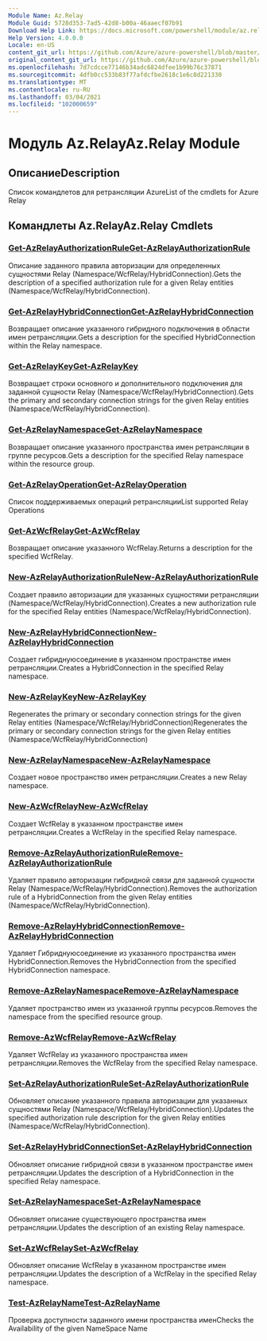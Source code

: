 ```yaml
---
Module Name: Az.Relay
Module Guid: 5728d353-7ad5-42d8-b00a-46aaecf07b91
Download Help Link: https://docs.microsoft.com/powershell/module/az.relay
Help Version: 4.0.0.0
Locale: en-US
content_git_url: https://github.com/Azure/azure-powershell/blob/master/src/Relay/Relay/help/Az.Relay.md
original_content_git_url: https://github.com/Azure/azure-powershell/blob/master/src/Relay/Relay/help/Az.Relay.md
ms.openlocfilehash: 7d7cdcce77146b34adc6824dfee1b99b76c37871
ms.sourcegitcommit: 4dfb0cc533b83f77afdcfbe2618c1e6c8d221330
ms.translationtype: MT
ms.contentlocale: ru-RU
ms.lasthandoff: 03/04/2021
ms.locfileid: "102000659"
---
```

# <span data-ttu-id="88117-101">Модуль Az.Relay</span><span class="sxs-lookup"><span data-stu-id="88117-101">Az.Relay Module</span></span>
## <span data-ttu-id="88117-102">Описание</span><span class="sxs-lookup"><span data-stu-id="88117-102">Description</span></span>
<span data-ttu-id="88117-103">Список командлетов для ретрансляции Azure</span><span class="sxs-lookup"><span data-stu-id="88117-103">List of the cmdlets for Azure Relay</span></span>

## <span data-ttu-id="88117-104">Командлеты Az.Relay</span><span class="sxs-lookup"><span data-stu-id="88117-104">Az.Relay Cmdlets</span></span>
### [<span data-ttu-id="88117-105">Get-AzRelayAuthorizationRule</span><span class="sxs-lookup"><span data-stu-id="88117-105">Get-AzRelayAuthorizationRule</span></span>](Get-AzRelayAuthorizationRule.md)
<span data-ttu-id="88117-106">Описание заданного правила авторизации для определенных сущностями Relay (Namespace/WcfRelay/HybridConnection).</span><span class="sxs-lookup"><span data-stu-id="88117-106">Gets the description of a specified authorization rule for a given Relay entities (Namespace/WcfRelay/HybridConnection).</span></span>

### [<span data-ttu-id="88117-107">Get-AzRelayHybridConnection</span><span class="sxs-lookup"><span data-stu-id="88117-107">Get-AzRelayHybridConnection</span></span>](Get-AzRelayHybridConnection.md)
<span data-ttu-id="88117-108">Возвращает описание указанного гибридного подключения в области имен ретрансляции.</span><span class="sxs-lookup"><span data-stu-id="88117-108">Gets a description for the specified HybridConnection within the Relay namespace.</span></span>

### [<span data-ttu-id="88117-109">Get-AzRelayKey</span><span class="sxs-lookup"><span data-stu-id="88117-109">Get-AzRelayKey</span></span>](Get-AzRelayKey.md)
<span data-ttu-id="88117-110">Возвращает строки основного и дополнительного подключения для заданной сущности Relay (Namespace/WcfRelay/HybridConnection).</span><span class="sxs-lookup"><span data-stu-id="88117-110">Gets the primary and secondary connection strings for the given Relay entities (Namespace/WcfRelay/HybridConnection).</span></span>

### [<span data-ttu-id="88117-111">Get-AzRelayNamespace</span><span class="sxs-lookup"><span data-stu-id="88117-111">Get-AzRelayNamespace</span></span>](Get-AzRelayNamespace.md)
<span data-ttu-id="88117-112">Возвращает описание указанного пространства имен ретрансляции в группе ресурсов.</span><span class="sxs-lookup"><span data-stu-id="88117-112">Gets a description for the specified Relay namespace within the resource group.</span></span>

### [<span data-ttu-id="88117-113">Get-AzRelayOperation</span><span class="sxs-lookup"><span data-stu-id="88117-113">Get-AzRelayOperation</span></span>](Get-AzRelayOperation.md)
<span data-ttu-id="88117-114">Список поддерживаемых операций ретрансляции</span><span class="sxs-lookup"><span data-stu-id="88117-114">List supported Relay Operations</span></span>

### [<span data-ttu-id="88117-115">Get-AzWcfRelay</span><span class="sxs-lookup"><span data-stu-id="88117-115">Get-AzWcfRelay</span></span>](Get-AzWcfRelay.md)
<span data-ttu-id="88117-116">Возвращает описание указанного WcfRelay.</span><span class="sxs-lookup"><span data-stu-id="88117-116">Returns a description for the specified WcfRelay.</span></span>

### [<span data-ttu-id="88117-117">New-AzRelayAuthorizationRule</span><span class="sxs-lookup"><span data-stu-id="88117-117">New-AzRelayAuthorizationRule</span></span>](New-AzRelayAuthorizationRule.md)
<span data-ttu-id="88117-118">Создает правило авторизации для указанных сущностями ретрансляции (Namespace/WcfRelay/HybridConnection).</span><span class="sxs-lookup"><span data-stu-id="88117-118">Creates a new authorization rule for the specified Relay entities (Namespace/WcfRelay/HybridConnection).</span></span>

### [<span data-ttu-id="88117-119">New-AzRelayHybridConnection</span><span class="sxs-lookup"><span data-stu-id="88117-119">New-AzRelayHybridConnection</span></span>](New-AzRelayHybridConnection.md)
<span data-ttu-id="88117-120">Создает гибриднуюсоединение в указанном пространстве имен ретрансляции.</span><span class="sxs-lookup"><span data-stu-id="88117-120">Creates a HybridConnection in the specified Relay namespace.</span></span>

### [<span data-ttu-id="88117-121">New-AzRelayKey</span><span class="sxs-lookup"><span data-stu-id="88117-121">New-AzRelayKey</span></span>](New-AzRelayKey.md)
<span data-ttu-id="88117-122">Regenerates the primary or secondary connection strings for the given Relay entities (Namespace/WcfRelay/HybridConnection)</span><span class="sxs-lookup"><span data-stu-id="88117-122">Regenerates the primary or secondary connection strings for the given Relay entities (Namespace/WcfRelay/HybridConnection)</span></span>

### [<span data-ttu-id="88117-123">New-AzRelayNamespace</span><span class="sxs-lookup"><span data-stu-id="88117-123">New-AzRelayNamespace</span></span>](New-AzRelayNamespace.md)
<span data-ttu-id="88117-124">Создает новое пространство имен ретрансляции.</span><span class="sxs-lookup"><span data-stu-id="88117-124">Creates a new Relay namespace.</span></span>

### [<span data-ttu-id="88117-125">New-AzWcfRelay</span><span class="sxs-lookup"><span data-stu-id="88117-125">New-AzWcfRelay</span></span>](New-AzWcfRelay.md)
<span data-ttu-id="88117-126">Создает WcfRelay в указанном пространстве имен ретрансляции.</span><span class="sxs-lookup"><span data-stu-id="88117-126">Creates a WcfRelay in the specified Relay namespace.</span></span>

### [<span data-ttu-id="88117-127">Remove-AzRelayAuthorizationRule</span><span class="sxs-lookup"><span data-stu-id="88117-127">Remove-AzRelayAuthorizationRule</span></span>](Remove-AzRelayAuthorizationRule.md)
<span data-ttu-id="88117-128">Удаляет правило авторизации гибридной связи для заданной сущности Relay (Namespace/WcfRelay/HybridConnection).</span><span class="sxs-lookup"><span data-stu-id="88117-128">Removes the authorization rule of a HybridConnection from the given Relay entities (Namespace/WcfRelay/HybridConnection).</span></span>

### [<span data-ttu-id="88117-129">Remove-AzRelayHybridConnection</span><span class="sxs-lookup"><span data-stu-id="88117-129">Remove-AzRelayHybridConnection</span></span>](Remove-AzRelayHybridConnection.md)
<span data-ttu-id="88117-130">Удаляет Гибриднуюсоединение из указанного пространства имен HybridConnection.</span><span class="sxs-lookup"><span data-stu-id="88117-130">Removes the HybridConnection from the specified HybridConnection namespace.</span></span>

### [<span data-ttu-id="88117-131">Remove-AzRelayNamespace</span><span class="sxs-lookup"><span data-stu-id="88117-131">Remove-AzRelayNamespace</span></span>](Remove-AzRelayNamespace.md)
<span data-ttu-id="88117-132">Удаляет пространство имен из указанной группы ресурсов.</span><span class="sxs-lookup"><span data-stu-id="88117-132">Removes the namespace from the specified resource group.</span></span> 

### [<span data-ttu-id="88117-133">Remove-AzWcfRelay</span><span class="sxs-lookup"><span data-stu-id="88117-133">Remove-AzWcfRelay</span></span>](Remove-AzWcfRelay.md)
<span data-ttu-id="88117-134">Удаляет WcfRelay из указанного пространства имен ретрансляции.</span><span class="sxs-lookup"><span data-stu-id="88117-134">Removes the WcfRelay from the specified Relay namespace.</span></span>

### [<span data-ttu-id="88117-135">Set-AzRelayAuthorizationRule</span><span class="sxs-lookup"><span data-stu-id="88117-135">Set-AzRelayAuthorizationRule</span></span>](Set-AzRelayAuthorizationRule.md)
<span data-ttu-id="88117-136">Обновляет описание указанного правила авторизации для указанных сущностями Relay (Namespace/WcfRelay/HybridConnection).</span><span class="sxs-lookup"><span data-stu-id="88117-136">Updates the specified authorization rule description for the given Relay entities (Namespace/WcfRelay/HybridConnection).</span></span>

### [<span data-ttu-id="88117-137">Set-AzRelayHybridConnection</span><span class="sxs-lookup"><span data-stu-id="88117-137">Set-AzRelayHybridConnection</span></span>](Set-AzRelayHybridConnection.md)
<span data-ttu-id="88117-138">Обновляет описание гибридной связи в указанном пространстве имен ретрансляции.</span><span class="sxs-lookup"><span data-stu-id="88117-138">Updates the description of a HybridConnection in the specified Relay namespace.</span></span>

### [<span data-ttu-id="88117-139">Set-AzRelayNamespace</span><span class="sxs-lookup"><span data-stu-id="88117-139">Set-AzRelayNamespace</span></span>](Set-AzRelayNamespace.md)
<span data-ttu-id="88117-140">Обновляет описание существующего пространства имен ретрансляции.</span><span class="sxs-lookup"><span data-stu-id="88117-140">Updates the description of an existing Relay namespace.</span></span>

### [<span data-ttu-id="88117-141">Set-AzWcfRelay</span><span class="sxs-lookup"><span data-stu-id="88117-141">Set-AzWcfRelay</span></span>](Set-AzWcfRelay.md)
<span data-ttu-id="88117-142">Обновляет описание WcfRelay в указанном пространстве имен ретрансляции.</span><span class="sxs-lookup"><span data-stu-id="88117-142">Updates the description of a WcfRelay in the specified Relay namespace.</span></span>

### [<span data-ttu-id="88117-143">Test-AzRelayName</span><span class="sxs-lookup"><span data-stu-id="88117-143">Test-AzRelayName</span></span>](Test-AzRelayName.md)
<span data-ttu-id="88117-144">Проверка доступности заданного имени пространства имен</span><span class="sxs-lookup"><span data-stu-id="88117-144">Checks the Availability of the given NameSpace Name</span></span>

